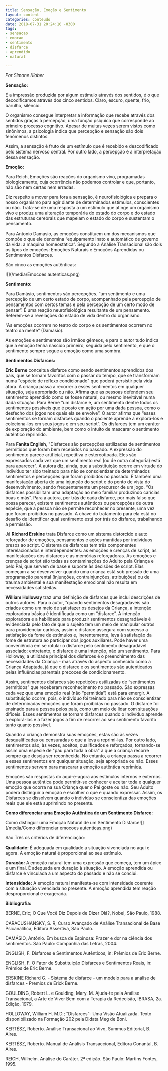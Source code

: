 ```yaml
---
title: Sensação, Emoção e Sentimento
layout: content
categories: conteudo
date: 2018-07-31 20:24:10 -0300
tags:
- sensacao
- emocao
- sentimento
- disfarce
- aprendido
- natural

---
```

_Por Simone Klober_

**Sensação:**

É a impressão produzida por algum estímulo através dos sentidos, é o que decodificamos através dos cinco sentidos. Claro, escuro, quente, frio, barulho, silêncio.

O organismo consegue interpretar a informação que recebe através dos sentidos graças à percepção, uma função psíquica que corresponde ao primeiro processo cognitivo. Apesar de muitas vezes serem vistos como sinônimos, a psicologia indica que percepção e sensação são dois fenômenos distintos.

Assim, a sensação é fruto de um estímulo que é recebido e descodificado pelo sistema nervoso central. Por outro lado, a percepção é a interpretação dessa sensação.

**Emoção:**

Para Reich, Emoções são reações do organismo vivo, programadas biologicamente, cuja ocorrência não podemos controlar e que, portanto, não são nem certas nem erradas.

Diz respeito a mover para fora a sensação, é neurofisiológica e prepara o nosso organismo para agir diante de determinados estímulos, conscientes ou não. Trata-se de uma resposta a um estímulo que atinge um organismo vivo e produz uma alteração temporária do estado do corpo e do estado das estruturas cerebrais que mapeiam o estado do corpo e sustentam o pensamento.

Para Antonio Damasio, as emoções constituem um dos mecanismos que compõe o que ele denomina “equipamento inato e automático de governo da vida: a máquina homeostática”. Segundo a Análise Transacional são dois os tipos de emoções: Emoções Naturais e Emoções Aprendidas ou Sentimentos Disfarces.

São cinco as emoções autênticas:

![](/media/Emocoes autenticas.png)

**Sentimento:**

Para Damásio, sentimentos são percepções. “um sentimento e uma percepção de um certo estado de corpo, acompanhado pela percepção de pensamentos com certos temas e pela percepção de um certo modo de pensar”. É uma reação neurofisiológica resultante de um pensamento. Referem-se a revelações do estado de vida dentro do organismo.

“As emoções ocorrem no teatro do corpo e os sentimentos ocorrem no teatro da mente” (Damasio).

As emoções e sentimentos são irmãos gêmeos, e para o autor tudo indica que a emoção tenha nascido primeiro, seguida pelo sentimento, e que o sentimento sempre segue a emoção como uma sombra.

**Sentimentos Disfarces:**

**Eric Berne** conceitua disfarce como sendo sentimentos aprendidos dos pais, que se tornam favoritos com o passar do tempo, que se transformam numa "espécie de reflexo condicionado" que poderá persistir pela vida afora. A criança passa a recorrer a esses sentimentos em qualquer situação, seja apropriado ou não. Afirma que as pessoas defendem seu sentimento aprendido como se fosse natural, ou mesmo inevitável numa dada situação. Para Berne “um disfarce é, um sentimento dentre todos os sentimentos possíveis que é posto em ação por uma dada pessoa, como o desfecho dos jogos nos quais ela se envolve”. O autor afirma que “esses sentimentos se tornam disfarces quando o paciente aprende a explorá-los e coleciona-los em seus jogos e em seu script”. Os disfarces tem um caráter de exploração do ambiente, bem como o intuito de mascarar o sentimento autêntico reprimido.

Para **Fanita English**, "Disfarces são percepções estilizadas de sentimentos permitidos que foram bem recebidos no passado. A expressão do sentimento parece artificial, repetitiva e estereotipada. Eles são expressados cada vez que um sentimento real (ou de outra categoria) está para aparecer". A autora diz, ainda, que a substituição ocorre em virtude do indivíduo ter sido treinado para não se conscientizar de determinados sentimentos e percepções que foram proibidos no passado. É também uma manifestação aberta de uma injunção do script e do ponto de vista do desenvolvimento, sendo frequentemente um precursor de um jogo. “Os disfarces possibilitam uma adaptação ao meio familiar produzindo carícias boas e más”. Para a autora, por trás de cada disfarce, por mais falso que possa parecer, existem sentimentos autênticos ou percepções de outra espécie, que a pessoa não se permite reconhecer no presente, uma vez que foram proibidos no passado. A chave do tratamento para ela está no desafio de identificar qual sentimento está por trás do disfarce, trabalhando a permissão.

Já **Richard Erskine** trata Disfarce como um sistema distorcido e auto reforçador de emoções, pensamentos e ações mantidas por indivíduos presos ao script. O sistema de disfarces tem três componentes interelacionados e interdependentes: as emoções e crenças de script, as manifestações dos disfarces e as memórias reforçadoras. As emoções e crenças de script são todas as contaminações do Adulto pela Criança e pelo Pai, que servem de base e suporte às decisões de script. Elas começam a se desenvolver quando uma criança está sob pressão de uma programação parental (injunções, contrainjunções, atribuições) ou de trauma ambiental e sua manifestação emocional não resulta em necessidades satisfeitas. 

**William Holloway** traz uma definição de disfarces que inclui descrições de outros autores. Para o autor, “quando sentimentos desagradáveis são criados como um meio de satisfazer os desejos da Criança, a intenção exploradora básica é identificada como um “disfarce”. A intenção exploradora e a habilidade para produzir sentimentos desagradáveis é evidenciada pelo fato de que o sujeito tem um meio de manipular outros para providenciar carícias, assim o disfarce assegura com sucesso a satisfação da fome de estímulos e, inerentemente, leva à satisfação da fome de estrutura ao participar dos jogos auxiliares. Pode haver uma conveniência em se rotular o disfarce pelo sentimento desagradável associado; entretanto, o disfarce é uma intenção, não um sentimento. Para Holloway, a utilidade principal dos disfarces é o preenchimento das necessidades da Criança - mas através do aspecto conhecido como a Criança Adaptada, já que o disfarce e os sentimentos são autenticados pelas influências parentais precoces de condicionamento.

Assim, sentimentos disfarces são repetições estilizadas de “sentimentos permitidos” que receberam reconhecimento no passado. São expressas cada vez que uma emoção real (não “permitida”) está para emergir. A substituição ocorre, pois, o indivíduo foi treinado para não se conscientizar de determinadas emoções que foram proibidas no passado. O disfarce foi ensinado para a pessoa pelos pais, como um meio de lidar com situações difíceis. Esses sentimentos se tornam disfarces quando o indivíduo aprende a explorá-los e a fazer jogos a fim de recorrer ao seu sentimento favorito tanto quanto possível.

Quando a criança demonstra suas emoções, estas são às vezes desqualificadas ou censuradas o que a leva a reprimi-las. Por outro lado, sentimentos são, às vezes, aceitos, qualificados e reforçados, tornando-se assim uma espécie de "pau para toda a obra" à que a criança recorre sempre que deseja ser reconhecida. No entanto, a criança passa a recorrer a esses sentimentos em qualquer situação, seja apropriada ou não. Esses sentimentos servem para mascarar a emoção autêntica reprimida.

Emoções são respostas do aqui-e-agora aos estímulos internos e externos. Uma pessoa autêntica pode permitir-se conhecer e aceitar toda e qualquer emoção que ocorra na sua Criança quer o Pai goste ou não. Seu Adulto poderá distinguir a emoção e escolher o que e quando expressar. Assim, os Disfarces se dissolvem quando o indivíduo se conscientiza das emoções reais que ele está suprimindo no presente. 

**Como diferenciar uma Emoção Autêntica de um Sentimento Disfarce:**

Como distinguir uma Emoção Natural de um Sentimento Disfarce![](/media/Como diferenciar emocoes autenticas.png)

São Três os critérios de diferenciação:

**Qualidade:** É adequada em qualidade a situação vivenciada no aqui e agora. A emoção natural é proporcional ao seu estímulo.

**Duração:** A emoção natural tem uma expressão que começa, tem um ápice e um final. É adequada em duração à situação. A emoção aprendida ou disfarce é vinculada a um aspecto do passado e não se conclui.

**Intensidade:** A emoção natural manifesta-se com intensidade coerente com a situação vivenciada no presente. A emoção aprendida tem reação desproporcional e exagerada.

**Bibliografia:**

BERNE, Eric; O Que Você Diz Depois de Dizer Olá?, Nobel, São Paulo, 1988. 

CARACUSHANSKY, S. R; Curso Avançado de Análise Transacional de Base Psicanalítica, Editora Assertiva, São Paulo. 

DAMÁSIO, Antônio. Em busca de Espinosa: Prazer e dor na ciência dos sentimentos. São Paulo: Companhia das Letras, 2004.

ENGLISH, F. Disfarces e Sentimentos Autênticos, in: Prêmios de Eric Berne.

ENGLISH, F. O Fator de Substituição Disfarces e Sentimentos Reais, in: Prêmios de Eric Berne.

ERSKINE Richard G. - Sistema de disfarce - um modelo para a análise de disfarces - Premios de Erick Berne.

GOULDING, Robert L. e Goulding, Mary. M. Ajuda-te pela Análise Transacional, a Arte de Viver Bem com a Terapia da Redecisão, IBRASA, 2a. Edição, 1979.

HOLLOWAY, William H. M.D.; “Disfarces”- Uma Visão Atualizada. Texto disponibilizado na Formação 202 pela Didata Meg de Boni.

KERTÉSZ, Roberto. Análise Transacional ao Vivo, Summus Editorial, B. Aires.

KERTÉSZ, Roberto. Manual de Análisis Transaccional, Editora Conantal, B. Aires.

REICH, Wilhelm. Análise do Caráter. 2ª edição. São Paulo: Martins Fontes, 1995.